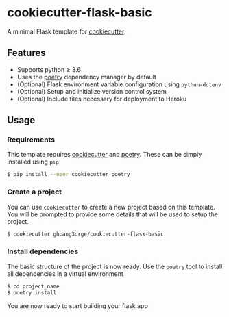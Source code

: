 # cookiecutter-flask-basic

A minimal Flask template for [cookiecutter](https://github.com/cookiecutter/cookiecutter).

## Features

- Supports python ≥ 3.6
- Uses the [poetry](https://github.com/python-poetry/poetry) dependency manager by default
- (Optional) Flask environment variable configuration using `python-dotenv`
- (Optional) Setup and initialize version control system
- (Optional) Include files necessary for deployment to Heroku

## Usage

### Requirements

This template requires [cookiecutter](https://github.com/cookiecutter/cookiecutter) and [poetry](https://github.com/python-poetry/poetry). These can be simply installed using `pip`

```bash
$ pip install --user cookiecutter poetry
```

### Create a project

You can use `cookiecutter` to create a new project based on this template. You will be prompted to provide some details that will be used to setup the project.

```bash
$ cookiecutter gh:ang3orge/cookiecutter-flask-basic
```

### Install dependencies

The basic structure of the project is now ready. Use the `poetry` tool to install all dependencies in a virtual environment

```bash
$ cd project_name
$ poetry install
```

You are now ready to start building your flask app

